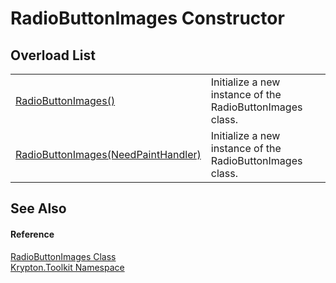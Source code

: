 # RadioButtonImages Constructor


## Overload List
<table>
<tr>
<td><a href="13d22e8d-c453-5cc7-db57-655d94f7462e.md">RadioButtonImages()</a></td>
<td>Initialize a new instance of the RadioButtonImages class.</td></tr>
<tr>
<td><a href="e35d8e96-62b9-42e2-1900-f94a7f29746f.md">RadioButtonImages(NeedPaintHandler)</a></td>
<td>Initialize a new instance of the RadioButtonImages class.</td></tr>
</table>

## See Also


#### Reference
<a href="9847494b-e604-f9eb-cea3-0f18998600f4.md">RadioButtonImages Class</a>  
<a href="79d2eac2-21f4-54ff-7552-b20c33c30600.md">Krypton.Toolkit Namespace</a>  
